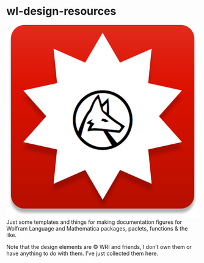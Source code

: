# wl-design-resources

![](icon.png)
Just some templates and things for making documentation figures for Wolfram Language and Mathematica packages, paclets, functions & the like. 

Note that the design elements are © WRI and friends, I don’t own them or have anything to do with them. I’ve just collected them here.
